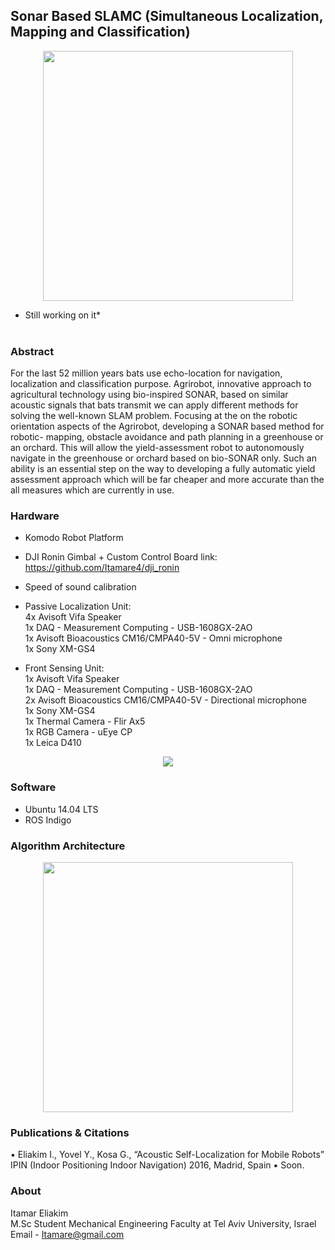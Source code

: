 
Sonar Based SLAMC (Simultaneous Localization, Mapping and Classification)
------------------------
<p align="center">
<img src="http://i.imgur.com/NUavBHa.png" height="400" width=auto>
</p>

* Still working on it*<br><br>

### Abstract ###
For the last 52 million years bats use echo-location for navigation, localization and classification purpose. Agrirobot, innovative approach to agricultural technology using bio-inspired SONAR, based on similar acoustic signals that bats transmit we can apply different methods for solving the well-known SLAM problem.
Focusing at the on the robotic orientation aspects of the Agrirobot, developing a SONAR based method for robotic- mapping, obstacle avoidance and path planning in a greenhouse or an orchard. This will allow the yield-assessment robot to autonomously navigate in the greenhouse or orchard based on bio-SONAR only. Such an ability is an essential step on the way to developing a fully automatic yield assessment approach which will be far cheaper and more accurate than the all measures which are currently in use.


### Hardware ###
* Komodo Robot Platform
* DJI Ronin Gimbal + Custom Control Board
link: <br> https://github.com/Itamare4/dji_ronin
* Speed of sound calibration
* Passive Localization Unit:<br>
    4x Avisoft Vifa Speaker<br>
    1x DAQ - Measurement Computing - USB-1608GX-2AO<br>
    1x Avisoft Bioacoustics CM16/CMPA40-5V - Omni microphone<br>
    1x Sony XM-GS4 <br>
    
* Front Sensing Unit:<br>
    1x Avisoft Vifa Speaker<br>
    1x DAQ - Measurement Computing - USB-1608GX-2AO<br>
    2x Avisoft Bioacoustics CM16/CMPA40-5V - Directional microphone<br>
    1x Sony XM-GS4 <br>
    1x Thermal Camera - Flir Ax5 <br>
    1x RGB Camera - uEye CP <br>
    1x Leica D410 <br>
<p align="center">
<img src="https://s2.postimg.org/4sfwmqti1/Front_Sensing_Unit.png">
</p>

### Software ###
* Ubuntu 14.04 LTS
* ROS Indigo


### Algorithm Architecture ###
<p align="center">
<img src="https://s1.postimg.org/r1yypslxr/Algorithm_Arch.png" height="400" width=auto>
</p>

### Publications & Citations ###
▪	Eliakim I., Yovel Y., Kosa G., “Acoustic Self-Localization for Mobile Robots” IPIN (Indoor Positioning Indoor Navigation) 2016, Madrid, Spain
▪ Soon.

### About ###
Itamar Eliakim<br>
M.Sc Student Mechanical Engineering Faculty at Tel Aviv University, Israel<br>
Email - Itamare@gmail.com


